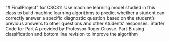 "# FinalProject" for CSC311
Use machine learning model studied in this class to build machine learning algorithms to predict whether a student can correctly
answer a specific diagnostic question based on the student’s previous answers to other questions
and other students’ responses. 
Starter Code for Part A provided by Professor Roger Grosse.
Part B using classification and bottom line revision to improve the algorithm
